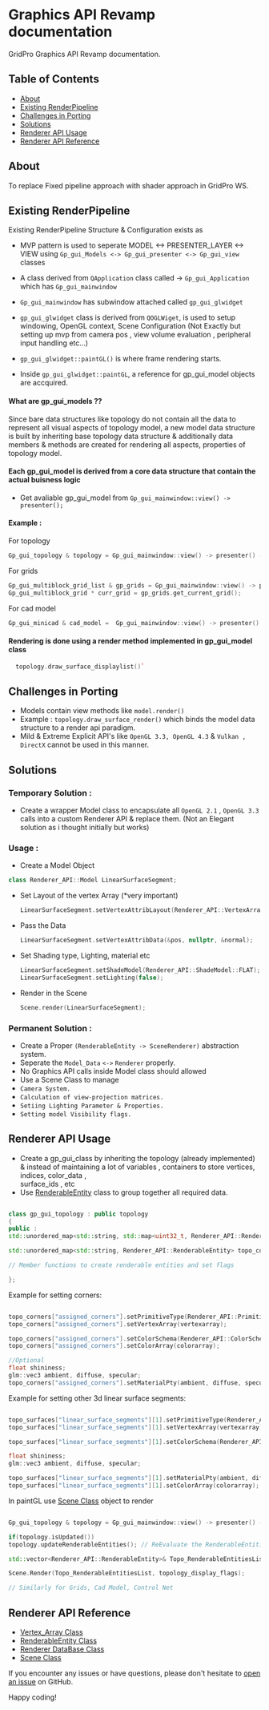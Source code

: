 # Graphics API Revamp documentation

GridPro Graphics API Revamp documentation.

## Table of Contents

- [About](#about)
- [Existing RenderPipeline](#existing-renderpipeline)
- [Challenges in Porting](#challenges-in-porting)
- [Solutions](#solutions)
- [Renderer API Usage](#renderer-api-usage)
- [Renderer API Reference](#renderer-api-reference)

## About

To replace Fixed pipeline approach with shader approach in GridPro WS. 

## Existing RenderPipeline

Existing RenderPipeline Structure & Configuration exists as
- MVP pattern is used to seperate MODEL <-> PRESENTER_LAYER <-> VIEW
  using `Gp_gui_Models <-> Gp_gui_presenter <-> Gp_gui_view` classes
  
- A class derived from `QApplication` class called -> `Gp_gui_Application` which has `Gp_gui_mainwindow`
  
- `Gp_gui_mainwindow` has subwindow attached called `gp_gui_glwidget`

- `gp_gui_glwidget` class is derived from `QOGLWiget`, is used to setup windowing, OpenGL context,
   Scene Configuration (Not Exactly but setting up mvp from camera pos , view volume evaluation , peripheral input handling etc...) 

- `gp_gui_glwidget::paintGL()` is where frame rendering starts.

-  Inside `gp_gui_glwidget::paintGL`, a reference for gp_gui_model objects are accquired.
  
#### What are gp_gui_models ??
   Since bare data structures like topology do not contain all the data to represent all visual aspects of topology model,
   a new model data structure is built by inheriting base topology data structure & additionally data members & methods are created
   for rendering all aspects, properties of topology model.
   
#### Each gp_gui_model is derived from a core data structure that contain the actual buisness logic
-  Get avaliable gp_gui_model from `Gp_gui_mainwindow::view() -> presenter();`

#### Example :
   For topology
   ```cpp
   Gp_gui_topology & topology = Gp_gui_mainwindow::view() -> presenter() -> topology_model();
   ```
   For grids
   ```cpp
   Gp_gui_multiblock_grid_list & gp_grids = Gp_gui_mainwindow::view() -> presenter() -> grid_model()
   Gp_gui_multiblock_grid * curr_grid = gp_grids.get_current_grid();
   ```
   For cad model
   ```cpp
  Gp_gui_minicad & cad_model =  Gp_gui_mainwindow::view() -> presenter() -> cad_model()
   ```    
#### Rendering is done using a render method implemented in gp_gui_model class
```cpp
  topology.draw_surface_displaylist()`
```
## Challenges in Porting
- Models contain view methods like `model.render()`
- Example : `topology.draw_surface_render()` which binds the model data structure to a render api paradigm.
- Mild & Extreme Explicit API's like `OpenGL 3.3, OpenGL 4.3` & `Vulkan , DirectX` cannot be used in this manner.
     
## Solutions

### Temporary Solution : 
- Create a wrapper Model class to encapsulate all `OpenGL 2.1` , `OpenGL 3.3` calls into a custom Renderer API & replace them. (Not an Elegant solution as i thought initially but works) 
### Usage :
-  Create a Model Object
  ```cpp
  class Renderer_API::Model LinearSurfaceSegment;
  ```
- Set Layout of the vertex Array (*very important)  
  ```cpp
  LinearSurfaceSegment.setVertexAttribLayout(Renderer_API::VertexArray::Layout::VN);
  ```
- Pass the Data  
  ```cpp
  LinearSurfaceSegment.setVertexAttribData(&pos, nullptr, &normal);
  ```
- Set Shading type, Lighting, material etc  
  ```cpp
  LinearSurfaceSegment.setShadeModel(Renderer_API::ShadeModel::FLAT);
  LinearSurfaceSegment.setLighting(false);
  ```
- Render in the Scene
  ```cpp
  Scene.render(LinearSurfaceSegment);
  ```
### Permanent Solution :
- Create a Proper `(RenderableEntity -> SceneRenderer)` abstraction system.
- Seperate the `Model_Data` `<->` `Renderer` properly.
- No Graphics API calls inside Model class should allowed
- Use a Scene Class to manage
- `Camera System.`
- `Calculation of view-projection matrices.`
- `Setiing Lighting Parameter & Properties.`
- `Setting model Visibility flags.`
    
## Renderer API Usage 
- Create a gp_gui_class by inheriting the topology (already implemented) & instead of maintaining a lot of variables , containers to store vertices, indices, color_data ,    
   surface_ids , etc 
- Use [RenderableEntity](RenderableEntity_Class.md) class to group together all required data. 
   
```cpp

class gp_gui_topology : public topology
{
public :
std::unordered_map<std::string, std::map<uint32_t, Renderer_API::RenderableEntity>> topo_surfaces,

std::unordered_map<std::string, Renderer_API::RenderableEntity> topo_corners, topo_edges;

// Member functions to create renderable entities and set flags

};

```

Example for setting corners:

```cpp

topo_corners["assigned_corners"].setPrimitiveType(Renderer_API::PrimitiveType::POINTS);
topo_corners["assigned_corners"].setVertexArray(vertexarray);

topo_corners["assigned_corners"].setColorSchema(Renderer_API::ColorSchema::PER_VERTEX);
topo_corners["assigned_corners"].setColorArray(colorarray);

//Optional
float shininess;
glm::vec3 ambient, diffuse, specular;
topo_corners["assigned_corners"].setMaterialPty(ambient, diffuse, specular, shininess);


```


Example for setting other 3d linear surface segments:

```cpp

topo_surfaces["linear_surface_segments"][1].setPrimitiveType(Renderer_API::PrimitiveType::POINTS);
topo_surfaces["linear_surface_segments"][1].setVertexArray(vertexarray);

topo_surfaces["linear_surface_segments"][1].setColorSchema(Renderer_API::ColorSchema::PER_PRIMITIVE);

float shininess;
glm::vec3 ambient, diffuse, specular;

topo_surfaces["linear_surface_segments"][1].setMaterialPty(ambient, diffuse, specular, shininess);
topo_surfaces["linear_surface_segments"][1].setColorArray(colorarray);

```

In paintGL use [Scene Class](Scene_Class.md) object to render

```cpp

Gp_gui_topology & topology = Gp_gui_mainwindow::view() -> presenter() -> topology_model();

if(topology.isUpdated())
topology.updateRenderableEntities(); // ReEvaluate the RenderableEntities based on flags other wise cached data is rendered

std::vector<Renderer_API::RenderableEntity>& Topo_RenderableEntitiesList = topology.getRenderableEntities(); 

Scene.Render(Topo_RenderableEntitiesList, topology_display_flags);

// Similarly for Grids, Cad Model, Control Net


```
## Renderer API Reference
- [Vertex_Array Class](Vertex_Array_Class.md) 
- [RenderableEntity Class](RenderableEntity_Class.md)
- [Renderer DataBase Class](DataBase_Class.md)   
- [Scene Class](Scene_Class.md)

If you encounter any issues or have questions, please don't hesitate to [open an issue](https://github.com/srikargridpro/Graphics_API_documentation/issues) on GitHub.

Happy coding!
